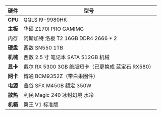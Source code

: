 | 硬件     | 型号                                               |
| :------- | -------------------------------------------------- |
| **CPU**  | QQLS I9-9980HK                                     |
| **主板** | 华硕 Z170I PRO GAMIMG                              |
| 内存     | 阿斯加特 洛极 T2 16GB DDR4 2666 * 2                |
| **硬盘** | 西数 SN550 1TB                                     |
| **机械** | 西数 2.5 寸 笔记本 SATA 512GB  机械                |
| **显卡** | 戴尔 RX 5300 3GB 绝版短卡（已更换成 蓝宝石 RX580） |
| **网卡** | 博通 BCM9352Z（带白果固件）                        |
| **电源** | 鑫谷 SFX M450B 额定 350W                           |
| **散热** | 利民 Magic 240 冰封幻境 水冷                       |
| **机箱** | 翼王 V1 标准版                                     |


